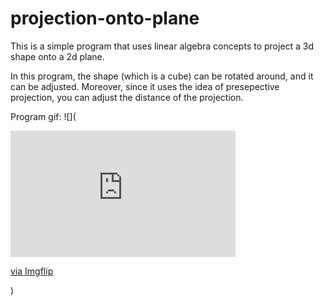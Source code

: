 # projection-onto-plane
This is a simple program that uses linear algebra concepts to project a 3d shape onto a 2d plane.

In this program, the shape (which is a cube) can be rotated around, and it can be adjusted.
Moreover, since it uses the idea of presepective projection, you can adjust the distance of the projection.

Program gif:
![](<div style="width:360px;max-width:100%;"><div style="height:0;padding-bottom:56.11%;position:relative;"><iframe width="360" height="202" style="position:absolute;top:0;left:0;width:100%;height:100%;" frameBorder="0" src="https://imgflip.com/embed/5sfoy0"></iframe></div><p><a href="https://imgflip.com/gif/5sfoy0">via Imgflip</a></p></div>)
